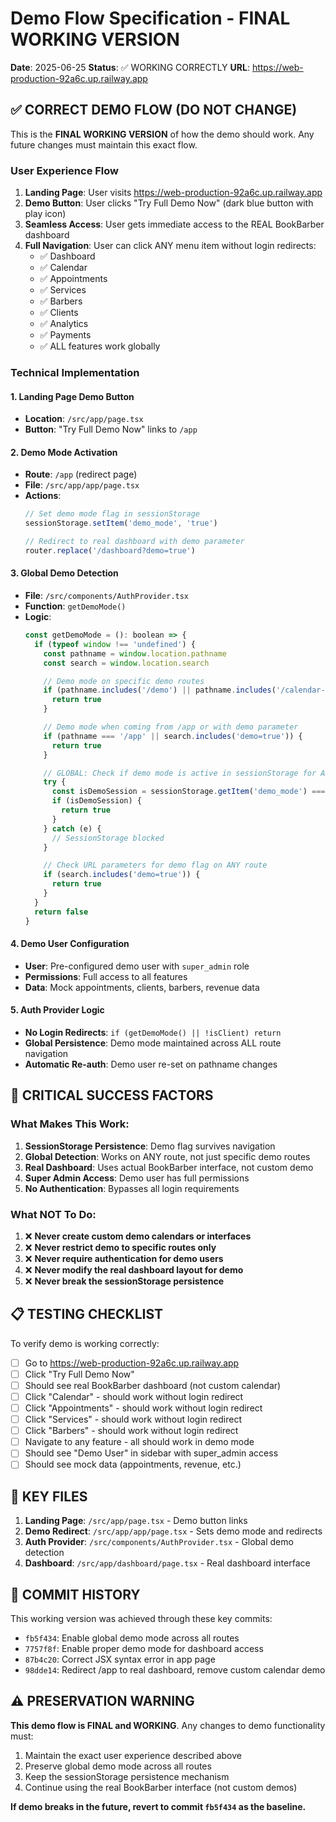 # Demo Flow Specification - FINAL WORKING VERSION

**Date**: 2025-06-25
**Status**: ✅ WORKING CORRECTLY
**URL**: https://web-production-92a6c.up.railway.app

## ✅ CORRECT DEMO FLOW (DO NOT CHANGE)

This is the **FINAL WORKING VERSION** of how the demo should work. Any future changes must maintain this exact flow.

### User Experience Flow

1. **Landing Page**: User visits https://web-production-92a6c.up.railway.app
2. **Demo Button**: User clicks "Try Full Demo Now" (dark blue button with play icon)
3. **Seamless Access**: User gets immediate access to the REAL BookBarber dashboard
4. **Full Navigation**: User can click ANY menu item without login redirects:
   - ✅ Dashboard
   - ✅ Calendar
   - ✅ Appointments
   - ✅ Services
   - ✅ Barbers
   - ✅ Clients
   - ✅ Analytics
   - ✅ Payments
   - ✅ ALL features work globally

### Technical Implementation

#### 1. Landing Page Demo Button
- **Location**: `/src/app/page.tsx`
- **Button**: "Try Full Demo Now" links to `/app`

#### 2. Demo Mode Activation
- **Route**: `/app` (redirect page)
- **File**: `/src/app/app/page.tsx`
- **Actions**:
  ```javascript
  // Set demo mode flag in sessionStorage
  sessionStorage.setItem('demo_mode', 'true')

  // Redirect to real dashboard with demo parameter
  router.replace('/dashboard?demo=true')
  ```

#### 3. Global Demo Detection
- **File**: `/src/components/AuthProvider.tsx`
- **Function**: `getDemoMode()`
- **Logic**:
  ```javascript
  const getDemoMode = (): boolean => {
    if (typeof window !== 'undefined') {
      const pathname = window.location.pathname
      const search = window.location.search

      // Demo mode on specific demo routes
      if (pathname.includes('/demo') || pathname.includes('/calendar-demo')) {
        return true
      }

      // Demo mode when coming from /app or with demo parameter
      if (pathname === '/app' || search.includes('demo=true')) {
        return true
      }

      // GLOBAL: Check if demo mode is active in sessionStorage for ANY route
      try {
        const isDemoSession = sessionStorage.getItem('demo_mode') === 'true'
        if (isDemoSession) {
          return true
        }
      } catch (e) {
        // SessionStorage blocked
      }

      // Check URL parameters for demo flag on ANY route
      if (search.includes('demo=true')) {
        return true
      }
    }
    return false
  }
  ```

#### 4. Demo User Configuration
- **User**: Pre-configured demo user with `super_admin` role
- **Permissions**: Full access to all features
- **Data**: Mock appointments, clients, barbers, revenue data

#### 5. Auth Provider Logic
- **No Login Redirects**: `if (getDemoMode() || !isClient) return`
- **Global Persistence**: Demo mode maintained across ALL route navigation
- **Automatic Re-auth**: Demo user re-set on pathname changes

## 🚨 CRITICAL SUCCESS FACTORS

### What Makes This Work:
1. **SessionStorage Persistence**: Demo flag survives navigation
2. **Global Detection**: Works on ANY route, not just specific demo routes
3. **Real Dashboard**: Uses actual BookBarber interface, not custom demo
4. **Super Admin Access**: Demo user has full permissions
5. **No Authentication**: Bypasses all login requirements

### What NOT To Do:
1. ❌ **Never create custom demo calendars or interfaces**
2. ❌ **Never restrict demo to specific routes only**
3. ❌ **Never require authentication for demo users**
4. ❌ **Never modify the real dashboard layout for demo**
5. ❌ **Never break the sessionStorage persistence**

## 📋 TESTING CHECKLIST

To verify demo is working correctly:

- [ ] Go to https://web-production-92a6c.up.railway.app
- [ ] Click "Try Full Demo Now"
- [ ] Should see real BookBarber dashboard (not custom calendar)
- [ ] Click "Calendar" - should work without login redirect
- [ ] Click "Appointments" - should work without login redirect
- [ ] Click "Services" - should work without login redirect
- [ ] Click "Barbers" - should work without login redirect
- [ ] Navigate to any feature - all should work in demo mode
- [ ] Should see "Demo User" in sidebar with super_admin access
- [ ] Should see mock data (appointments, revenue, etc.)

## 🔧 KEY FILES

1. **Landing Page**: `/src/app/page.tsx` - Demo button links
2. **Demo Redirect**: `/src/app/app/page.tsx` - Sets demo mode and redirects
3. **Auth Provider**: `/src/components/AuthProvider.tsx` - Global demo detection
4. **Dashboard**: `/src/app/dashboard/page.tsx` - Real dashboard interface

## 📝 COMMIT HISTORY

This working version was achieved through these key commits:
- `fb5f434`: Enable global demo mode across all routes
- `7757f8f`: Enable proper demo mode for dashboard access
- `87b4c20`: Correct JSX syntax error in app page
- `98dde14`: Redirect /app to real dashboard, remove custom calendar demo

## ⚠️ PRESERVATION WARNING

**This demo flow is FINAL and WORKING**. Any changes to demo functionality must:
1. Maintain the exact user experience described above
2. Preserve global demo mode across all routes
3. Keep the sessionStorage persistence mechanism
4. Continue using the real BookBarber interface (not custom demos)

**If demo breaks in the future, revert to commit `fb5f434` as the baseline.**
